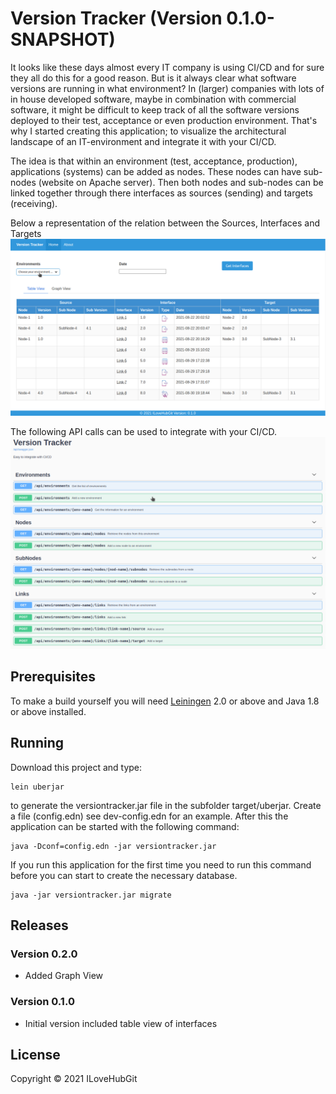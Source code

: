 # Version Tracker  (Version 0.1.0-SNAPSHOT)
It looks like these days almost every IT company is using CI/CD and for sure they all do this for a good reason. But is it always clear what software versions are running in what environment? In (larger) companies with lots of in house developed software, maybe in combination with commercial software, it might be difficult to keep track of all the software versions deployed to their test, acceptance or even production environment. That's why I started creating this application; to visualize the architectural landscape of an IT-environment and integrate it with your CI/CD.

The idea is that within an environment (test, acceptance, production), applications (systems) can be added as nodes. These nodes can have sub-nodes (website on Apache server). Then both nodes and sub-nodes can be linked together through there interfaces as sources (sending) and targets (receiving).

Below a representation of the relation between the Sources, Interfaces and Targets
![alt text][screen-table]

The following API calls can be used to integrate with your CI/CD.
![alt text][screen-swagger]

## Prerequisites
To make a build yourself you will need [Leiningen][1] 2.0 or above and Java 1.8 or above installed.

## Running
Download this project and type:

    lein uberjar

to generate the versiontracker.jar file in the subfolder target/uberjar.
Create a file (config.edn) see dev-config.edn for an example. After this the application can be started with the following command:

    java -Dconf=config.edn -jar versiontracker.jar

If you run this application for the first time you need to run this command before you can start to create the necessary database.

    java -jar versiontracker.jar migrate

## Releases
### Version 0.2.0

- Added Graph View

### Version 0.1.0

- Initial version included table view of interfaces

## License
Copyright © 2021 ILoveHubGit

[1]: https://github.com/technomancy/leiningen

[screen-table]: /resources/public/img/versiontracker-0.1.0.png "Table view"
[screen-swagger]: /resources/public/img/vt-swagger-0.1.0.png "Swagger view"
